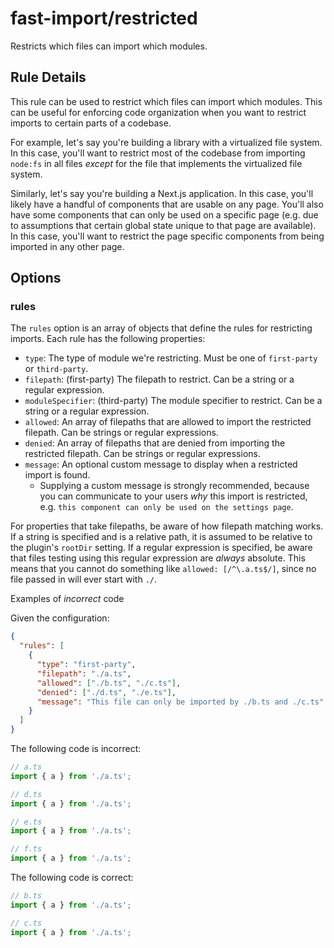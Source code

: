 # fast-import/restricted

Restricts which files can import which modules.

## Rule Details

This rule can be used to restrict which files can import which modules. This can be useful for enforcing code organization when you want to restrict imports to certain parts of a codebase.

For example, let's say you're building a library with a virtualized file system. In this case, you'll want to restrict most of the codebase from importing `node:fs` in all files _except_ for the file that implements the virtualized file system.

Similarly, let's say you're building a Next.js application. In this case, you'll likely have a handful of components that are usable on any page. You'll also have some components that can only be used on a specific page (e.g. due to assumptions that certain global state unique to that page are available). In this case, you'll want to restrict the page specific components from being imported in any other page.

## Options

### rules

The `rules` option is an array of objects that define the rules for restricting imports. Each rule has the following properties:

- `type`: The type of module we're restricting. Must be one of `first-party` or `third-party`.
- `filepath`: (first-party) The filepath to restrict. Can be a string or a regular expression.
- `moduleSpecifier`: (third-party) The module specifier to restrict. Can be a string or a regular expression.
- `allowed`: An array of filepaths that are allowed to import the restricted filepath. Can be strings or regular expressions.
- `denied`: An array of filepaths that are denied from importing the restricted filepath. Can be strings or regular expressions.
- `message`: An optional custom message to display when a restricted import is found.
  - Supplying a custom message is strongly recommended, because you can communicate to your users _why_ this import is restricted, e.g. `this component can only be used on the settings page`.

For properties that take filepaths, be aware of how filepath matching works. If a string is specified and is a relative path, it is assumed to be relative to the plugin's `rootDir` setting. If a regular expression is specified, be aware that files testing using this regular expression are _always_ absolute. This means that you cannot do something like `allowed: [/^\.a.ts$/]`, since no file passed in will ever start with `./`.

Examples of _incorrect_ code

Given the configuration:

```json
{
  "rules": [
    {
      "type": "first-party",
      "filepath": "./a.ts",
      "allowed": ["./b.ts", "./c.ts"],
      "denied": ["./d.ts", "./e.ts"],
      "message": "This file can only be imported by ./b.ts and ./c.ts"
    }
  ]
}
```

The following code is incorrect:

```ts
// a.ts
import { a } from './a.ts';

// d.ts
import { a } from './a.ts';

// e.ts
import { a } from './a.ts';

// f.ts
import { a } from './a.ts';
```

The following code is correct:

```ts
// b.ts
import { a } from './a.ts';

// c.ts
import { a } from './a.ts';
```

